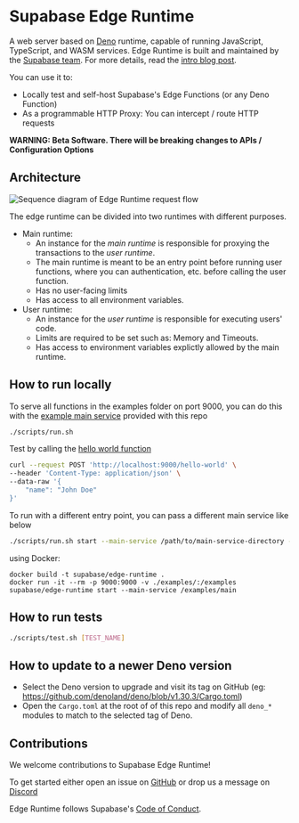 # Supabase Edge Runtime

A web server based on [Deno](https://deno.land) runtime, capable of running JavaScript, TypeScript, and WASM services.
Edge Runtime is built and maintained by the [Supabase team](https://supabase.io). For more details, read the [intro blog post](https://supabase.com/blog/edge-runtime-self-hosted-deno-functions).

You can use it to:

* Locally test and self-host Supabase's Edge Functions (or any Deno Function)
* As a programmable HTTP Proxy: You can intercept / route HTTP requests

**WARNING: Beta Software. There will be breaking changes to APIs / Configuration Options**

## Architecture

![Sequence diagram of Edge Runtime request flow](https://github.com/supabase/edge-runtime/blob/main/edge-runtime-diagram.svg?raw=true)

The edge runtime can be divided into two runtimes with different purposes.
- Main runtime:
  - An instance for the _main runtime_ is responsible for proxying the transactions to the _user runtime_.
  - The main runtime is meant to be an entry point before running user functions, where you can authentication, etc. before calling the user function.
  - Has no user-facing limits
  - Has access to all environment variables.
- User runtime:
  - An instance for the _user runtime_ is responsible for executing users' code.
  - Limits are required to be set such as: Memory and Timeouts.
  - Has access to environment variables explictly allowed by the main runtime.

## How to run locally
To serve all functions in the examples folder on port 9000, you can do this with the [example main service](./examples/main/index.ts) provided with this repo
```sh
./scripts/run.sh
```

Test by calling the [hello world function](./examples/hello-world/index.ts)
```sh
curl --request POST 'http://localhost:9000/hello-world' \
--header 'Content-Type: application/json' \
--data-raw '{
    "name": "John Doe"
}'
```

To run with a different entry point, you can pass a different main service like below

```sh
./scripts/run.sh start --main-service /path/to/main-service-directory -p 9000
```

using Docker:

```
docker build -t supabase/edge-runtime .
docker run -it --rm -p 9000:9000 -v ./examples/:/examples supabase/edge-runtime start --main-service /examples/main
```

## How to run tests

```sh
./scripts/test.sh [TEST_NAME]
```

## How to update to a newer Deno version

* Select the Deno version to upgrade and visit its tag on GitHub (eg: https://github.com/denoland/deno/blob/v1.30.3/Cargo.toml)
* Open the `Cargo.toml` at the root of of this repo and modify all `deno_*` modules to match to the selected tag of Deno.

## Contributions

We welcome contributions to Supabase Edge Runtime!

To get started either open an issue on [GitHub](https://github.com/supabase/edge-runtime/issues) or drop us a message on [Discord](https://discord.com/invite/R7bSpeBSJE)

Edge Runtime follows Supabase's [Code of Conduct](https://github.com/supabase/.github/blob/main/CODE_OF_CONDUCT.md).
